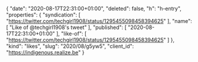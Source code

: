 {
  "date": "2020-08-17T22:31:00+01:00",
  "deleted": false,
  "h": "h-entry",
  "properties": {
    "syndication": [
      "https://twitter.com/techgirl1908/status/1295455098458394625"
    ],
    "name": [
      "Like of @techgirl1908's tweet"
    ],
    "published": [
      "2020-08-17T22:31:00+01:00"
    ],
    "like-of": [
      "https://twitter.com/techgirl1908/status/1295455098458394625"
    ]
  },
  "kind": "likes",
  "slug": "2020/08/g5yw5",
  "client_id": "https://indigenous.realize.be"
}
